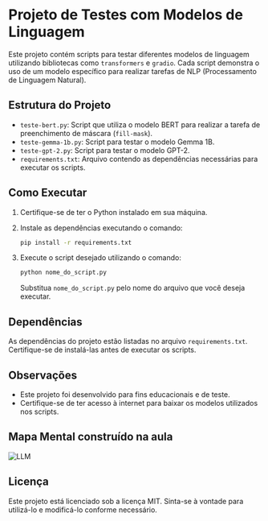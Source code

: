# Projeto de Testes com Modelos de Linguagem

Este projeto contém scripts para testar diferentes modelos de linguagem utilizando bibliotecas como `transformers` e `gradio`. Cada script demonstra o uso de um modelo específico para realizar tarefas de NLP (Processamento de Linguagem Natural).

## Estrutura do Projeto

- `teste-bert.py`: Script que utiliza o modelo BERT para realizar a tarefa de preenchimento de máscara (`fill-mask`).
- `teste-gemma-1b.py`: Script para testar o modelo Gemma 1B.
- `teste-gpt-2.py`: Script para testar o modelo GPT-2.
- `requirements.txt`: Arquivo contendo as dependências necessárias para executar os scripts.

## Como Executar

1. Certifique-se de ter o Python instalado em sua máquina.
2. Instale as dependências executando o comando:

   ```bash
   pip install -r requirements.txt
   ```

3. Execute o script desejado utilizando o comando:

   ```bash
   python nome_do_script.py
   ```

   Substitua `nome_do_script.py` pelo nome do arquivo que você deseja executar.

## Dependências

As dependências do projeto estão listadas no arquivo `requirements.txt`. Certifique-se de instalá-las antes de executar os scripts.

## Observações

- Este projeto foi desenvolvido para fins educacionais e de teste.
- Certifique-se de ter acesso à internet para baixar os modelos utilizados nos scripts.

## Mapa Mental construído na aula

![LLM](https://github.com/user-attachments/assets/9df2233e-b276-4d4c-8f08-ed6e9168f853)

## Licença

Este projeto está licenciado sob a licença MIT. Sinta-se à vontade para utilizá-lo e modificá-lo conforme necessário.
